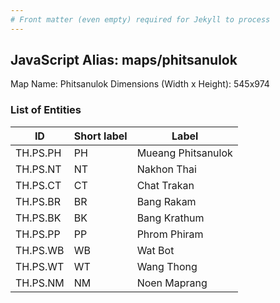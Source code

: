 ```yaml
---
# Front matter (even empty) required for Jekyll to process
---
```


## JavaScript Alias: maps/phitsanulok

Map Name: Phitsanulok
Dimensions (Width x Height): 545x974

### List of Entities

| ID       | Short label | Label              |
| -------- | ----------- | ------------------ |
| TH.PS.PH | PH          | Mueang Phitsanulok |
| TH.PS.NT | NT          | Nakhon Thai        |
| TH.PS.CT | CT          | Chat Trakan        |
| TH.PS.BR | BR          | Bang Rakam         |
| TH.PS.BK | BK          | Bang Krathum       |
| TH.PS.PP | PP          | Phrom Phiram       |
| TH.PS.WB | WB          | Wat Bot            |
| TH.PS.WT | WT          | Wang Thong         |
| TH.PS.NM | NM          | Noen Maprang       |
